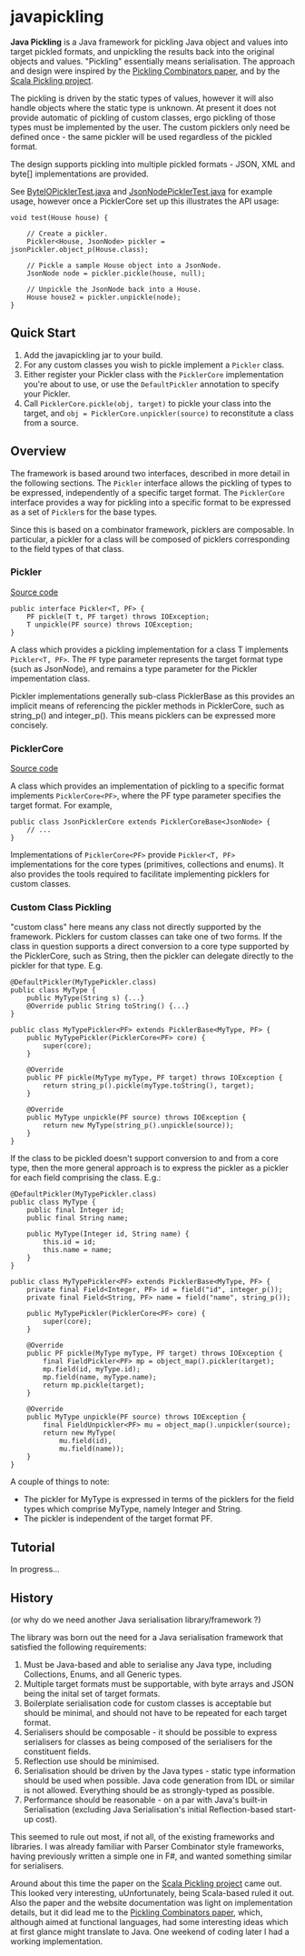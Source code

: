 javapickling
============

**Java Pickling** is a Java framework for pickling Java object and values into target pickled formats,
and unpickling the results back into the original objects and values.
"Pickling" essentially means serialisation.
The approach and design were inspired by the [Pickling Combinators paper](http://research.microsoft.com/en-us/um/people/akenn/fun/picklercombinators.pdf), and by the [Scala Pickling project](https://github.com/scala/pickling).

The pickling is driven by the static types of values,
however it will also handle objects where the static type is unknown.
At present it does not provide automatic of pickling of custom classes,
ergo pickling of those types must be implemented by the user.
The custom picklers only need be defined once - the same pickler will be used regardless of the pickled format.

The design supports pickling into multiple pickled formats - JSON, XML and byte[] implementations are provided.

See [ByteIOPicklerTest.java](http://github.com/jon-hanson/javapickling/blob/master/javapickling-core/src/test/java/org/javapickling/byteio/ByteIOPicklerTest.java)
and [JsonNodePicklerTest.java](http://github.com/jon-hanson/javapickling/blob/master/javapickling-json/src/test/java/org/javapickling/json/JsonNodePicklerTest.java) for example usage,
however once a PicklerCore set up this illustrates the API usage:

    void test(House house) {

        // Create a pickler.
        Pickler<House, JsonNode> pickler = jsonPickler.object_p(House.class);

        // Pickle a sample House object into a JsonNode.
        JsonNode node = pickler.pickle(house, null);

        // Unpickle the JsonNode back into a House.
        House house2 = pickler.unpickle(node);
    }

## Quick Start

1. Add the javapickling jar to your build.
1. For any custom classes you wish to pickle implement a `Pickler` class.
1. Either register your Pickler class with the `PicklerCore` implementation you're about to use, or use the `DefaultPickler` annotation to specify your Pickler.
1. Call `PicklerCore.pickle(obj, target)` to pickle your class into the target, and `obj = PicklerCore.unpickler(source)` to reconstitute a class from a source.

## Overview

The framework is based around two interfaces, described in more detail in the following sections.
The `Pickler` interface allows the pickling of types to be expressed, independently of a specific target format.
The `PicklerCore` interface provides a way for pickling into a specific format to be expressed as a set of `Pickler`s for the base types.

Since this is based on a combinator framework, picklers are composable.
In particular, a pickler for a class will be composed of picklers corresponding to the field types of that class.

### Pickler

[Source code](http://github.com/jon-hanson/javapickling/blob/master/javapickling-core/src/main/java/org/javapickling/core/Pickler.java)

    public interface Pickler<T, PF> {
        PF pickle(T t, PF target) throws IOException;
        T unpickle(PF source) throws IOException;
    }

A class which provides a pickling implementation for a class T implements `Pickler<T, PF>`.
The `PF` type parameter represents the target format type (such as JsonNode), and remains a type parameter for the Pickler impementation class.

Pickler implementations generally sub-class PicklerBase as this provides an implicit means of referencing the pickler methods in PicklerCore, such as string\_p() and integer\_p().
This means picklers can be expressed more concisely.

### PicklerCore

[Source code](http://github.com/jon-hanson/javapickling/blob/master/javapickling-core/src/main/java/org/javapickling/core/PicklerCore.java)

A class which provides an implementation of pickling to a specific format implements `PicklerCore<PF>`, where the PF type parameter specifies the target format. For example,

    public class JsonPicklerCore extends PicklerCoreBase<JsonNode> {
        // ...
    }

Implementations of `PicklerCore<PF>` provide `Pickler<T, PF>` implementations for the core types (primitives, collections and enums).
It also provides the tools required to facilitate implementing picklers for custom classes.

### Custom Class Pickling

"custom class" here means any class not directly supported by the framework.
Picklers for custom classes can take one of two forms.
If the class in question supports a direct conversion to a core type supported by the PicklerCore, such as String, then the pickler can delegate directly to the pickler for that type.
E.g.

    @DefaultPickler(MyTypePickler.class)
    public class MyType {
        public MyType(String s) {...}
        @Override public String toString() {...}
    }
    
    public class MyTypePickler<PF> extends PicklerBase<MyType, PF> {
        public MyTypePickler(PicklerCore<PF> core) {
            super(core);
        }
    
        @Override
        public PF pickle(MyType myType, PF target) throws IOException {
            return string_p().pickle(myType.toString(), target);
        }
    
        @Override
        public MyType unpickle(PF source) throws IOException {
            return new MyType(string_p().unpickle(source));
        }
    }

If the class to be pickled doesn't support conversion to and from a core type, then the more general approach is to express the pickler as a pickler for each field comprising the class. E.g.:

    @DefaultPickler(MyTypePickler.class)
    public class MyType {
        public final Integer id;
        public final String name;

        public MyType(Integer id, String name) {
            this.id = id;
            this.name = name;
        }
    }

    public class MyTypePickler<PF> extends PicklerBase<MyType, PF> {
        private final Field<Integer, PF> id = field("id", integer_p());
        private final Field<String, PF> name = field("name", string_p());

        public MyTypePickler(PicklerCore<PF> core) {
            super(core);
        }

        @Override
        public PF pickle(MyType myType, PF target) throws IOException {
            final FieldPickler<PF> mp = object_map().pickler(target);
            mp.field(id, myType.id);
            mp.field(name, myType.name);
            return mp.pickle(target);
        }

        @Override
        public MyType unpickle(PF source) throws IOException {
            final FieldUnpickler<PF> mu = object_map().unpickler(source);
            return new MyType(
                mu.field(id),
                mu.field(name));
        }
    }

A couple of things to note:
* The pickler for MyType is expressed in terms of the picklers for the field types which comprise MyType, namely Integer and String.
* The pickler is independent of the target format PF.

## Tutorial

In progress...

## History

(or why do we need another Java serialisation library/framework ?)

The library was born out the need for a Java serialisation framework that satisfied the following requirements:

1. Must be Java-based and able to serialise any Java type, including Collections, Enums, and all Generic types.
1. Multiple target formats must be supportable, with byte arrays and JSON being the inital set of target formats.
1. Boilerplate serialisation code for custom classes is acceptable but should be minimal, and should not have to be repeated for each target format.
1. Serialisers should be composable - it should be possible to express serialisers for classes as being composed of the serialisers for the constituent fields.
1. Reflection use should be minimised.
1. Serialisation should be driven by the Java types - static type information should be used when possible. Java code generation from IDL or similar is not allowed. Everything should be as strongly-typed as possible.
1. Performance should be reasonable - on a par with Java's built-in Serialisation (excluding Java Serialisation's initial Reflection-based start-up cost).

This seemed to rule out most, if not all, of the existing frameworks and libraries.
I was already familiar with Parser Combinator style frameworks, having previously written a simple one in F#, and wanted something similar for serialisers.

Around about this time the paper on the [Scala Pickling project](https://github.com/scala/pickling) came out.
This looked very interesting, uUnfortunately, being Scala-based ruled it out.
Also the paper and the website documentation was light on implementation details,
but it did lead me to the [Pickling Combinators paper](http://research.microsoft.com/en-us/um/people/akenn/fun/picklercombinators.pdf),
which, although aimed at functional languages, had some interesting ideas which at first glance might translate to Java.
One weekend of coding later I had a working implementation.
